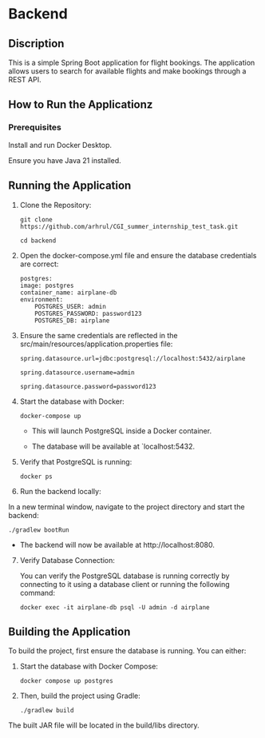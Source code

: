# Backend

## Discription
This is a simple Spring Boot application for flight bookings.
The application allows users to search for available flights and make bookings through a REST API.

## How to Run the Applicationz

### Prerequisites

Install and run Docker Desktop.

Ensure you have Java 21 installed.

## Running the Application

1. Clone the Repository:

   ```git clone https://github.com/arhrul/CGI_summer_internship_test_task.git```

   ```cd backend```

2. Open the docker-compose.yml file and ensure the database credentials are correct:
    ```
    postgres:
    image: postgres
    container_name: airplane-db
    environment:
        POSTGRES_USER: admin
        POSTGRES_PASSWORD: password123
        POSTGRES_DB: airplane
    ```

3. Ensure the same credentials are reflected in the src/main/resources/application.properties file:

   ```spring.datasource.url=jdbc:postgresql://localhost:5432/airplane```

   ```spring.datasource.username=admin```

   ```spring.datasource.password=password123```

4. Start the database with Docker:

   ```docker-compose up```

   - This will launch PostgreSQL inside a Docker container.

   - The database will be available at `localhost:5432.

5. Verify that PostgreSQL is running:

   ```docker ps```

6. Run the backend locally:

In a new terminal window, navigate to the project directory and start the backend:

   ```./gradlew bootRun```

   - The backend will now be available at http://localhost:8080.


7. Verify Database Connection:

   You can verify the PostgreSQL database is running correctly by connecting to it using a database client or running the following command:

   ```docker exec -it airplane-db psql -U admin -d airplane```


## Building the Application
To build the project, first ensure the database is running. You can either:

1. Start the database with Docker Compose:

   ```docker compose up postgres```

2. Then, build the project using Gradle:

   ```./gradlew build```

The built JAR file will be located in the build/libs directory.